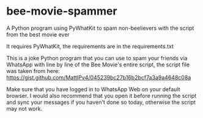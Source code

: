 # bee-movie-spammer
A Python program using PyWhatKit  to spam non-beelievers with the script from the best movie ever

It requires PyWhatKit, the requirements are in the requirements.txt

This is a joke Python program that you can use to spam your friends via WhatsApp with line by line of the Bee Movie's entire script, the script file was taken from here: https://gist.github.com/MattIPv4/045239bc27b16b2bcf7a3a9a4648c08a

Make sure that you have logged in to WhatsApp Web on your default browser. I would also recommend that you open it before running the script and sync your messages if you haven't done so today, otherwise the script may not work.
